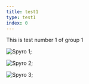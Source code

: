 ```yaml
---
title: test1
type: test1
index: 0
---
```

 
This is test number 1 of group 1

![Spyro 1]("./assets/img/Spyro1.PNG");

![Spyro 2]("assets/img/Spyro2.PNG");

![Spyro 3]("content/testing/assets/img/Spyro3.PNG");